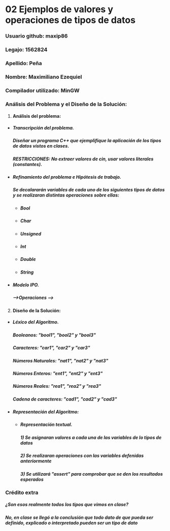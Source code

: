 # 02 Ejemplos de valores y operaciones de tipos de datos

### Usuario github: maxip86
### Legajo: 1562824
### Apellido: Peña
### Nombre: Maximiliano Ezequiel
### Compilador utilizado: MinGW

### Análisis del Problema y el Diseño de la Solución:
1. #### Análisis del problema:
  - ##### Transcripción del problema. 
    ##### *Diseñar un programa C++ que ejemplifique la aplicación de los tipos de datos vistos en clases.*
    ##### *RESTRICCIONES: No extraer valores de cin, usar valores literales (constantes).*

    

  - ##### Refinamiento del problema e Hipótesis de trabajo. 
      ##### *Se decalararán variables de cada uno de los siguientes tipos de datos y se realizaran distintas operaciones sobre ellas:*
      - ##### *Bool*
      - ##### *Char*
      - ##### *Unsigned*
      - ##### *Int*
      - ##### *Double*
      - ##### *String*

  - ##### Modelo IPO. 
    ##### *-->Operaciones -->*

2. #### Diseño de la Solución:
  - ##### Léxico del Algoritmo. 
    ##### *Booleanos: "bool1", "bool2" y "bool3"*
    ##### *Caracteres: "car1", "car2" y "car3"*
    ##### *Números Naturales: "nat1", "nat2" y "nat3"*
    ##### *Números Enteros: "ent1", "ent2" y "ent3"*
    ##### *Números Reales: "rea1", "rea2" y "rea3"*
    ##### *Cadena de caracteres: "cad1", "cad2" y "cad3"*

  - ##### Representación del Algoritmo:
    
    - ##### Representación textual. 
      ##### *1) Se asignaran valores a cada una de las variables de lo tipos de datos*
      ##### *2)  Se realizaran operaciones con las variables defenidas anteriormente*
      ##### *3)  Se utilizará "assert" para comprobar que se den los resultados esperados*

   

### Crédito extra

   ##### ¿Son esos realmente todos los tipos que vimos en clase? 
   ##### *No, en clase se llegó a la conclusión que todo dato de que pueda ser definido, explicado o interpretado pueden ser un tipo de dato*
